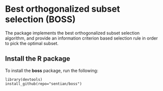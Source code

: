 # Best orthogonalized subset selection (BOSS)
The package implements the best orthogonalized subset selection algorithm, and provide an information criterion based selection rule in order to pick the optimal subset. 

## Install the R package
To install the **boss** package, run the following:
```
library(devtools)
install_github(repo="sentian/boss")
```
